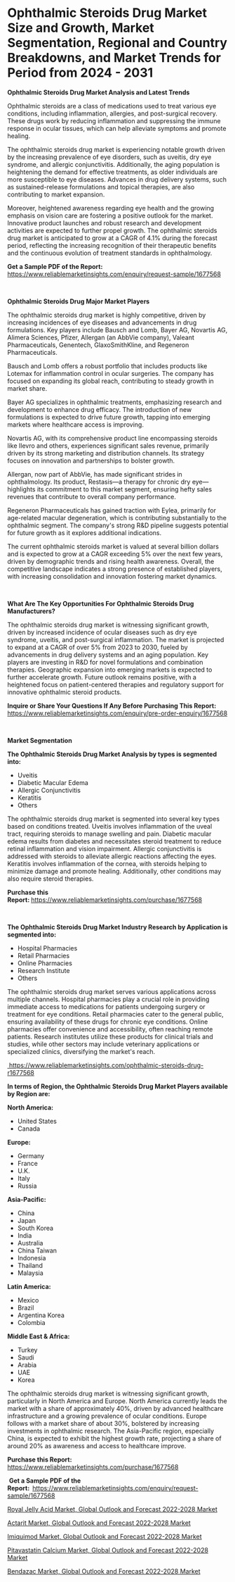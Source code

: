 <p><h1>Ophthalmic Steroids Drug Market Size and Growth, Market Segmentation, Regional and Country Breakdowns, and Market Trends for Period from 2024 -  2031</h1></p><p><strong>Ophthalmic Steroids Drug Market Analysis and Latest Trends</strong></p>
<p><p>Ophthalmic steroids are a class of medications used to treat various eye conditions, including inflammation, allergies, and post-surgical recovery. These drugs work by reducing inflammation and suppressing the immune response in ocular tissues, which can help alleviate symptoms and promote healing.</p><p>The ophthalmic steroids drug market is experiencing notable growth driven by the increasing prevalence of eye disorders, such as uveitis, dry eye syndrome, and allergic conjunctivitis. Additionally, the aging population is heightening the demand for effective treatments, as older individuals are more susceptible to eye diseases. Advances in drug delivery systems, such as sustained-release formulations and topical therapies, are also contributing to market expansion.</p><p>Moreover, heightened awareness regarding eye health and the growing emphasis on vision care are fostering a positive outlook for the market. Innovative product launches and robust research and development activities are expected to further propel growth. The ophthalmic steroids drug market is anticipated to grow at a CAGR of 4.1% during the forecast period, reflecting the increasing recognition of their therapeutic benefits and the continuous evolution of treatment standards in ophthalmology.</p></p>
<p><strong>Get a Sample PDF of the Report:&nbsp;</strong> <a href="https://www.reliablemarketinsights.com/enquiry/request-sample/1677568?utm_campaign=1589&utm_medium=2&utm_source=Github&utm_content=ia&utm_term=14102024&utm_id=ophthalmic-steroids-drug">https://www.reliablemarketinsights.com/enquiry/request-sample/1677568</a></p>
<p>&nbsp;</p>
<p><strong>Ophthalmic Steroids Drug Major Market Players</strong></p>
<p><p>The ophthalmic steroids drug market is highly competitive, driven by increasing incidences of eye diseases and advancements in drug formulations. Key players include Bausch and Lomb, Bayer AG, Novartis AG, Alimera Sciences, Pfizer, Allergan (an AbbVie company), Valeant Pharmaceuticals, Genentech, GlaxoSmithKline, and Regeneron Pharmaceuticals.</p><p>Bausch and Lomb offers a robust portfolio that includes products like Lotemax for inflammation control in ocular surgeries. The company has focused on expanding its global reach, contributing to steady growth in market share.</p><p>Bayer AG specializes in ophthalmic treatments, emphasizing research and development to enhance drug efficacy. The introduction of new formulations is expected to drive future growth, tapping into emerging markets where healthcare access is improving.</p><p>Novartis AG, with its comprehensive product line encompassing steroids like Ilevro and others, experiences significant sales revenue, primarily driven by its strong marketing and distribution channels. Its strategy focuses on innovation and partnerships to bolster growth.</p><p>Allergan, now part of AbbVie, has made significant strides in ophthalmology. Its product, Restasis—a therapy for chronic dry eye—highlights its commitment to this market segment, ensuring hefty sales revenues that contribute to overall company performance.</p><p>Regeneron Pharmaceuticals has gained traction with Eylea, primarily for age-related macular degeneration, which is contributing substantially to the ophthalmic segment. The company's strong R&D pipeline suggests potential for future growth as it explores additional indications.</p><p>The current ophthalmic steroids market is valued at several billion dollars and is expected to grow at a CAGR exceeding 5% over the next few years, driven by demographic trends and rising health awareness. Overall, the competitive landscape indicates a strong presence of established players, with increasing consolidation and innovation fostering market dynamics.</p></p>
<p>&nbsp;</p>
<p><strong>What Are The Key Opportunities For Ophthalmic Steroids Drug Manufacturers?</strong></p>
<p><p>The ophthalmic steroids drug market is witnessing significant growth, driven by increased incidence of ocular diseases such as dry eye syndrome, uveitis, and post-surgical inflammation. The market is projected to expand at a CAGR of over 5% from 2023 to 2030, fueled by advancements in drug delivery systems and an aging population. Key players are investing in R&D for novel formulations and combination therapies. Geographic expansion into emerging markets is expected to further accelerate growth. Future outlook remains positive, with a heightened focus on patient-centered therapies and regulatory support for innovative ophthalmic steroid products.</p></p>
<p><strong>Inquire or Share Your Questions If Any Before Purchasing This Report:</strong> <a href="https://www.reliablemarketinsights.com/enquiry/pre-order-enquiry/1677568?utm_campaign=1589&utm_medium=2&utm_source=Github&utm_content=ia&utm_term=14102024&utm_id=ophthalmic-steroids-drug">https://www.reliablemarketinsights.com/enquiry/pre-order-enquiry/1677568</a></p>
<p>&nbsp;</p>
<p><strong>Market Segmentation</strong></p>
<p><strong>The Ophthalmic Steroids Drug Market Analysis by types is segmented into:</strong></p>
<p><ul><li>Uveitis</li><li>Diabetic Macular Edema</li><li>Allergic Conjunctivitis</li><li>Keratitis</li><li>Others</li></ul></p>
<p><p>The ophthalmic steroids drug market is segmented into several key types based on conditions treated. Uveitis involves inflammation of the uveal tract, requiring steroids to manage swelling and pain. Diabetic macular edema results from diabetes and necessitates steroid treatment to reduce retinal inflammation and vision impairment. Allergic conjunctivitis is addressed with steroids to alleviate allergic reactions affecting the eyes. Keratitis involves inflammation of the cornea, with steroids helping to minimize damage and promote healing. Additionally, other conditions may also require steroid therapies.</p></p>
<p><strong>Purchase this Report:&nbsp;</strong><a href="https://www.reliablemarketinsights.com/purchase/1677568?utm_campaign=1589&utm_medium=2&utm_source=Github&utm_content=ia&utm_term=14102024&utm_id=ophthalmic-steroids-drug">https://www.reliablemarketinsights.com/purchase/1677568</a></p>
<p>&nbsp;</p>
<p><strong>The Ophthalmic Steroids Drug Market Industry Research by Application is segmented into:</strong></p>
<p><ul><li>Hospital Pharmacies</li><li>Retail Pharmacies</li><li>Online Pharmacies</li><li>Research Institute</li><li>Others</li></ul></p>
<p><p>The ophthalmic steroids drug market serves various applications across multiple channels. Hospital pharmacies play a crucial role in providing immediate access to medications for patients undergoing surgery or treatment for eye conditions. Retail pharmacies cater to the general public, ensuring availability of these drugs for chronic eye conditions. Online pharmacies offer convenience and accessibility, often reaching remote patients. Research institutes utilize these products for clinical trials and studies, while other sectors may include veterinary applications or specialized clinics, diversifying the market's reach.</p></p>
<p><a href="https://www.reliablemarketinsights.com/ophthalmic-steroids-drug-r1677568?utm_campaign=1589&utm_medium=2&utm_source=Github&utm_content=ia&utm_term=14102024&utm_id=ophthalmic-steroids-drug">&nbsp;https://www.reliablemarketinsights.com/ophthalmic-steroids-drug-r1677568</a></p>
<p><strong>In terms of Region, the Ophthalmic Steroids Drug Market Players available by Region are:</strong></p>
<p>
    <p> <strong> North America: </strong>
        <ul>
            <li>United States</li>
            <li>Canada</li>
        </ul>
        </p> 
    <p> <strong> Europe: </strong>
        <ul>
            <li>Germany</li>
            <li>France</li>
            <li>U.K.</li>
            <li>Italy</li>
            <li>Russia</li>
        </ul>
        </p> 
    <p> <strong> Asia-Pacific: </strong>
        <ul>
            <li>China</li>
            <li>Japan</li>
            <li>South Korea</li>
            <li>India</li>
            <li>Australia</li>
            <li>China Taiwan</li>
            <li>Indonesia</li>
            <li>Thailand</li>
            <li>Malaysia</li>
        </ul>
        </p> 
    <p> <strong> Latin America: </strong>
        <ul>
            <li>Mexico</li>
            <li>Brazil</li>
            <li>Argentina Korea</li>
            <li>Colombia</li>
        </ul>
        </p> 
    <p> <strong> Middle East & Africa: </strong>
        <ul>
            <li>Turkey</li>
            <li>Saudi</li>
            <li>Arabia</li>
            <li>UAE</li>
            <li>Korea</li>
        </ul>
    </p>
    </p>
<p><p>The ophthalmic steroids drug market is witnessing significant growth, particularly in North America and Europe. North America currently leads the market with a share of approximately 40%, driven by advanced healthcare infrastructure and a growing prevalence of ocular conditions. Europe follows with a market share of about 30%, bolstered by increasing investments in ophthalmic research. The Asia-Pacific region, especially China, is expected to exhibit the highest growth rate, projecting a share of around 20% as awareness and access to healthcare improve.</p></p>
<p><strong>Purchase this Report: </strong><a href="https://www.reliablemarketinsights.com/purchase/1677568?utm_campaign=1589&utm_medium=2&utm_source=Github&utm_content=ia&utm_term=14102024&utm_id=ophthalmic-steroids-drug">https://www.reliablemarketinsights.com/purchase/1677568</a></p>
<p>&nbsp;<strong>Get a Sample PDF of the Report:&nbsp;&nbsp;</strong><a href="https://www.reliablemarketinsights.com/enquiry/request-sample/1677568?utm_campaign=1589&utm_medium=2&utm_source=Github&utm_content=ia&utm_term=14102024&utm_id=ophthalmic-steroids-drug">https://www.reliablemarketinsights.com/enquiry/request-sample/1677568</a></p>
<p><strong></strong></p>
<p><p><a href="https://www.linkedin.com/pulse/royal-jelly-acid-market-global-outlook-forecast-2022-2028-qqdyf?utm_campaign=1589&utm_medium=2&utm_source=Github&utm_content=ia&utm_term=14102024&utm_id=ophthalmic-steroids-drug">Royal Jelly Acid Market, Global Outlook and Forecast 2022-2028 Market</a></p><p><a href="https://www.linkedin.com/pulse/actarit-market-global-outlook-forecast-2022-2028-research-0nile?utm_campaign=1589&utm_medium=2&utm_source=Github&utm_content=ia&utm_term=14102024&utm_id=ophthalmic-steroids-drug">Actarit Market, Global Outlook and Forecast 2022-2028 Market</a></p><p><a href="https://www.linkedin.com/pulse/strategic-roadmap-global-imiquimod-market-outlook-forecast-i9myf?utm_campaign=1589&utm_medium=2&utm_source=Github&utm_content=ia&utm_term=14102024&utm_id=ophthalmic-steroids-drug">Imiquimod Market, Global Outlook and Forecast 2022-2028 Market</a></p><p><a href="https://www.linkedin.com/pulse/global-pitavastatin-calcium-market-outlook-forecast-2022-2028-rclyf?utm_campaign=1589&utm_medium=2&utm_source=Github&utm_content=ia&utm_term=14102024&utm_id=ophthalmic-steroids-drug">Pitavastatin Calcium Market, Global Outlook and Forecast 2022-2028 Market</a></p><p><a href="https://www.linkedin.com/pulse/emerging-bendazac-market-global-outlook-forecast-2022-2028-opportunities-1o3vf?utm_campaign=1589&utm_medium=2&utm_source=Github&utm_content=ia&utm_term=14102024&utm_id=ophthalmic-steroids-drug">Bendazac Market, Global Outlook and Forecast 2022-2028 Market</a></p></p>